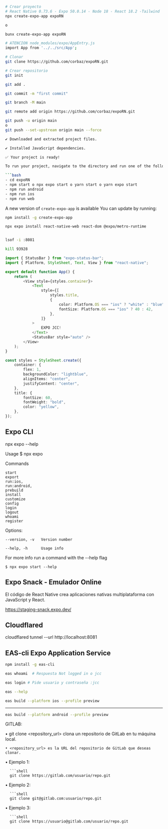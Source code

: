 ```bash
# Crear proyecto
# React Native 0.73.6 - Expo 50.0.14 - Node 18 - React 18.2 -Tailwind
npx create-expo-app expoRN

o

bunx create-expo-app expoRN

# ATENCION node_modules/expo/AppEntry.js
import App from '../../src/App';

# Clonar
git clone https://github.com/corbaz/expoRN.git

# Crear repositorio
git init

git add .

git commit -m "first commit"

git branch -M main

git remote add origin https://github.com/corbaz/expoRN.git

git push -u origin main
o
git push --set-upstream origin main --force

✔ Downloaded and extracted project files.

✔ Installed JavaScript dependencies.

✅ Your project is ready!

To run your project, navigate to the directory and run one of the following npm commands.

```bash
- cd expoRN
- npm start o npx expo start o yarn start o yarn expo start
- npm run android
- npm run ios
- npm run web
```

A new version of `create-expo-app` is available
You can update by running:

```bash
npm install -g create-expo-app

npx expo install react-native-web react-dom @expo/metro-runtime 


lsof -i :8081

kill 93928
```

```typescript
import { StatusBar } from "expo-status-bar";
import { Platform, StyleSheet, Text, View } from "react-native";

export default function App() {
    return (
        <View style={styles.container}>
            <Text
                style={[
                    styles.title,
                    {
                        color: Platform.OS === "ios" ? "white" : "blue",
                        fontSize: Platform.OS === "ios" ? 40 : 42,
                    },
                ]}
            >
                EXPO JCC!
            </Text>
            <StatusBar style="auto" />
        </View>
    );
}

const styles = StyleSheet.create({
    container: {
        flex: 1,
        backgroundColor: "lightblue",
        alignItems: "center",
        justifyContent: "center",
    },
    title: {
        fontSize: 60,
        fontWeight: "bold",
        color: "yellow",
    },
});
```

## Expo CLI

npx expo --help

  Usage
    $ npx expo <command>

  Commands

    start 
    export
    run:ios,
    run:android, 
    prebuild
    install
    customize
    config
    login
    logout
    whoami
    register

  Options:

    --version, -v   Version number

    --help, -h      Usage info

  For more info run a command with the --help flag
  
    $ npx expo start --help

## Expo Snack - Emulador Online

El código de React Native crea aplicaciones nativas multiplataforma con JavaScript y React.

https://staging-snack.expo.dev/

## Cloudflared

cloudflared tunnel --url http://localhost:8081

## EAS-cli Expo Application Service

```bash
npm install -g eas-cli

eas whoami  # Respuesta Not logged in o jcc

eas login # Pide usuario y contraseña :jcc
```

```bash
eas --help
```

```bash 
eas build --platform ios --profile preview
```
----

```bash
eas build --platform android --profile preview
```

GITLAB:

  • git clone <repository_url> clona un repositorio de GitLab en tu máquina local.

    • <repository_url> es la URL del repositorio de GitLab que deseas clonar.


  • Ejemplo 1:

      ```shell
      git clone https://gitlab.com/usuario/repo.git


  • Ejemplo 2:

      ```shell
      git clone git@gitlab.com:usuario/repo.git


  • Ejemplo 3:

      ```shell
      git clone https://usuario@gitlab.com/usuario/repo.git
